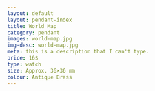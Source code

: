 ```yaml
---
layout: default
layout: pendant-index
title: World Map
category: pendant
images: world-map.jpg
img-desc: world-map.jpg
meta: this is a description that I can't type.
price: 16$
type: watch
size: Approx. 36×36 mm
colour: Antique Brass
---
```

